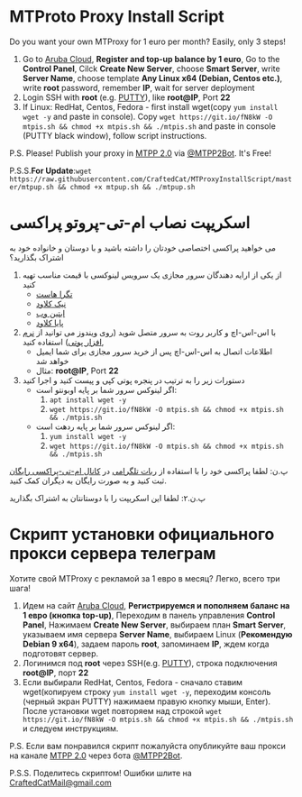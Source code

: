 # MTProto Proxy Install Script

Do you want your own MTProxy for 1 euro per month? Easily, only 3 steps!

1. Go to [Aruba Cloud](https://www.arubacloud.com/), **Register and top-up balance by 1 euro**, Go to the **Control Panel**, Cilck **Create New Server**, choose **Smart Server**, write **Server Name**, choose template **Any Linux x64 (Debian, Centos etc.)**, write **root** password, remember **IP**, wait for server deployment
2. Login SSH with **root** (e.g. [PUTTY](https://www.chiark.greenend.org.uk/~sgtatham/putty/latest.html)), like **root@IP**, Port **22**
3. If Linux: RedHat, Centos, Fedora - first install wget(copy `yum install wget -y` and  paste in console). Copy `wget https://git.io/fN8kW -O mtpis.sh && chmod +x mtpis.sh && ./mtpis.sh` and paste in console (PUTTY black window), follow script instructions.


P.S. Please! Publish your proxy in [MTPP 2.0](https://t.me/MTProtoProxiesFree) via [@MTPP2Bot](https://t.me/MTPP2Bot). It's Free!

P.S.S.**For Update**:`wget https://raw.githubusercontent.com/CraftedCat/MTProxyInstallScript/master/mtpup.sh && chmod +x mtpup.sh && ./mtpup.sh`


# اسکریپت نصاب ام-تی-پروتو پراکسی

می خواهید پراکسی اختصاصی خودتان را داشته باشید و با دوستان و خانواده خود به اشتراک بگذارید؟
1. از یکی از ارایه دهندگان سرور مجازی یک سرویس لینوکسی با قیمت مناسب تهیه کنید
    -  [تگرا هاست](https://tegrahost.com/cart.php?gid=25)
    - [نیک کلاود](https://my.niccloud.net/cart.php?gid=7)
    - [ابتین وب](https://my.abtinweb.com/cart.php?gid=29)
    - [پایا کلاود](https://client.payacloud.com/cart.php?gid=5) 
2. با اس-اس-اچ و کاربر روت به سرور متصل شوید (روی ویندوز می توانید از [نرم افزار پوتی](https://www.chiark.greenend.org.uk/~sgtatham/putty/latest.html)) استفاده کنید, 
    - اطلاعات اتصال به اس-اس-اچ پس از خرید سرور مجازی برای شما ایمیل خواهد شد 
    - مثال: **root@IP**, Port **22**
3. دستورات زیر را به ترتیب در پنجره پوتی کپی و پیست کنید و اجرا کنید 
    - اگر لینوکس سرور شما بر پایه اوبونتو است:
      1. `apt install wget -y`
      2. `wget https://git.io/fN8kW -O mtpis.sh && chmod +x mtpis.sh && ./mtpis.sh`
    - اگر لینوکس سرور شما بر پایه ردهت است:
      1. `yum install wget -y`
      2. `wget https://git.io/fN8kW -O mtpis.sh && chmod +x mtpis.sh && ./mtpis.sh`

پ.ن: لطفا پراکسی خود را با استفاده از [ربات تلگرامی](https://t.me/MTPP2Bot) در [کانال ام-تی-پراکسی رایگان](https://t.me/MTProtoProxiesFree) ثبت کنید و به صورت رایگان به دیگران کمک کنید.

پ.ن.۲: لطفا این اسکریپت را با دوستانتان به اشتراک بگذارید 


# Скрипт установки официального прокси сервера телеграм

Хотите свой MTProxy с рекламой за 1 евро в месяц? Легко, всего три шага!

1. Идем на сайт [Aruba Cloud](https://www.arubacloud.com/), **Регистрируемся и пополняем баланс на 1 евро (кнопка top-up)**, Переходим в панель управления **Control Panel**, Нажимаем **Create New Server**, выбираем план **Smart Server**, указываем имя сервера **Server Name**, выбираем Linux (**Рекомендую Debian 9 x64**), задаем пароль **root**, запоминаем **IP**, ждем когда подготовят сервер.
2. Логинимся под **root** через SSH(e.g. [PUTTY](https://www.chiark.greenend.org.uk/~sgtatham/putty/latest.html)), строка подключения **root@IP**, порт **22**
3. Если выбирали RedHat, Centos, Fedora - сначало ставим wget(копируем строку `yum install wget -y`, переходим консоль (черный экран PUTTY) нажимаем правую кнопку мыши, Enter). После установки wget повторяем над строкой
`wget https://git.io/fN8kW -O mtpis.sh && chmod +x mtpis.sh && ./mtpis.sh` и следуем инструкциям.


P.S. Если вам понравился скрипт пожалуйста опубликуйте ваш прокси на канале [MTPP 2.0](https://t.me/MTProtoProxiesFree) через бота [@MTPP2Bot](https://t.me/MTPP2Bot). 

P.S.S. Поделитесь скриптом! Ошибки шлите на CraftedCatMail@gmail.com
